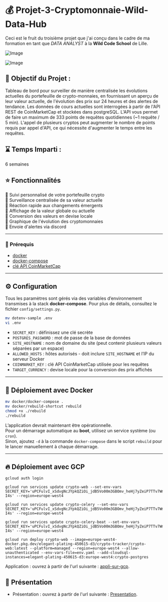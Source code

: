 # 💰 Projet-3-Cryptomonnaie-Wild-Data-Hub

Ceci est le fruit du troisième projet que j'ai conçu dans le cadre de ma formation en tant que _DATA ANALYST_ à la **Wild Code School** de Lille.

![Image](https://github.com/user-attachments/assets/1af4003b-06d5-43a0-9353-c6b42e03d719)

![Image](https://github.com/user-attachments/assets/ea1562b8-9d8a-4ea8-a302-180116f58a3a)

## 🎯 Objectif du Projet :

Tableau de bord pour surveiller de manière centralisée les évolutions actuelles du portefeuille de crypto-monnaies, en fournissant un aperçu de leur valeur actuelle, de l'évolution des prix sur 24 heures et des alertes de tendance.
Les données de cours actuelles sont interrogées à partir de l'API REST de CoinMarketCap et stockées dans postgreSQL. L'API vous permet de faire
un maximum de 333 points de requêtes quotidiennes (~1 requête / 5 min). L'appel de plusieurs cryptos peut augmenter le
nombre de points requis par appel d'API, ce qui nécessite d'augmenter le temps entre les requêtes.

## ⌛ Temps Imparti : 
6 semaines


## ⭐ Fonctionnalités

💸 Suivi personnalisé de votre portefeuille crypto  
💸 Surveillance centralisée de sa valeur actuelle  
💸 Réaction rapide aux changements émergents  
💸 Affichage de la valeur globale ou actuelle  
💸 Conversion des valeurs en devise locale  
💸 Graphique de l'évolution des cryptomonnaies  
💸 Envoie d'alertes via discord 

---

### 📌 Prérequis

- [docker](https://docs.docker.com/get-docker/)  
- [docker-compose](https://docs.docker.com/compose/install/)  
- [clé API CoinMarketCap](https://coinmarketcap.com/api/)

---

## ⚙️ Configuration

Tous les paramètres sont gérés via des variables d’environnement transmises à la stack **docker-compose**. Pour plus de détails, consultez le fichier `config/settings.py`.

```bash
mv dotenv-sample .env
vi .env
```

- `SECRET_KEY` : définissez une clé secrète  
- `POSTGRES_PASSWORD` : mot de passe de la base de données  
- `SITE_HOSTNAME` : nom de domaine du site (peut contenir plusieurs valeurs séparées par un espace)  
- `ALLOWED_HOSTS` : hôtes autorisés - doit inclure `SITE_HOSTNAME` et l’IP du serveur Docker  
- `COINMARKET_KEY` : clé API CoinMarketCap utilisée pour les requêtes  
- `TARGET_CURRENCY` : devise locale pour la conversion des prix affichés  

---

## 🚀 Déploiement avec Docker

```bash
mv docker/docker-compose .
mv docker/rebuild-shortcut rebuild
chmod +x ./rebuild
./rebuild
```

L’application devrait maintenant être opérationnelle.  
Pour un démarrage automatique au **boot**, utilisez un service système (ou `cron`).  
Sinon, ajoutez `-d` à la commande `docker-compose` dans le script `rebuild` pour le lancer manuellement à chaque démarrage.

---

## 🔥 Déploiement avec GCP

```
gcloud auth login
```

```
gcloud run services update crypto-web --set-env-vars SECRET_KEY='uPCFulvI_xSdvgNcJYpkQZiOi_jdB5Vo00m3GBOmv_heHj7yZeiP7TTv7WmZtPm-I4s' --region=europe-west4
```

```
gcloud run services update crypto-celery --set-env-vars SECRET_KEY='uPCFulvI_xSdvgNcJYpkQZiOi_jdB5Vo00m3GBOmv_heHj7yZeiP7TTv7WmZtPm-I4s' --region=europe-west4
```

```
gcloud run services update crypto-celery-beat --set-env-vars SECRET_KEY='uPCFulvI_xSdvgNcJYpkQZiOi_jdB5Vo00m3GBOmv_heHj7yZeiP7TTv7WmZtPm-I4s' --region=europe-west4
```

```
gcloud run deploy crypto-web --image=europe-west4-docker.pkg.dev/elegant-plating-450615-d3/crypto-tracker/crypto-web:latest --platform=managed --region=europe-west4 --allow-unauthenticated --env-vars-file=env.yaml --add-cloudsql-instances=elegant-plating-450615-d3:europe-west4:crypto-postgres
```

Application : ouvrez à partir de l'url suivante : [appli-sur-gcp](https://crypto-web-977395841698.europe-west4.run.app/). 

## 📎 Présentation

* Présentation : ouvrez à partir de l'url suivante : [Presentation](https://chrisyk59.github.io/crypto-school/). 
